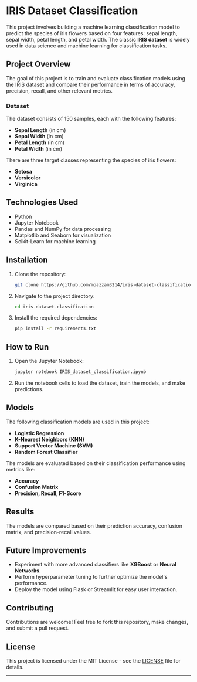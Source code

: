 # IRIS Dataset Classification

This project involves building a machine learning classification model to predict the species of iris flowers based on four features: sepal length, sepal width, petal length, and petal width. The classic **IRIS dataset** is widely used in data science and machine learning for classification tasks.

## Project Overview

The goal of this project is to train and evaluate classification models using the IRIS dataset and compare their performance in terms of accuracy, precision, recall, and other relevant metrics.

### Dataset

The dataset consists of 150 samples, each with the following features:
- **Sepal Length** (in cm)
- **Sepal Width** (in cm)
- **Petal Length** (in cm)
- **Petal Width** (in cm)

There are three target classes representing the species of iris flowers:
- **Setosa**
- **Versicolor**
- **Virginica**


## Technologies Used

- Python
- Jupyter Notebook
- Pandas and NumPy for data processing
- Matplotlib and Seaborn for visualization
- Scikit-Learn for machine learning

## Installation

1. Clone the repository:
   ```bash
   git clone https://github.com/moazzam3214/iris-dataset-classification.git
   ```
2. Navigate to the project directory:
   ```bash
   cd iris-dataset-classification
   ```
3. Install the required dependencies:
   ```bash
   pip install -r requirements.txt
   ```

## How to Run

1. Open the Jupyter Notebook:
   ```bash
   jupyter notebook IRIS_dataset_classification.ipynb
   ```
2. Run the notebook cells to load the dataset, train the models, and make predictions.

## Models

The following classification models are used in this project:
- **Logistic Regression**
- **K-Nearest Neighbors (KNN)**
- **Support Vector Machine (SVM)**
- **Random Forest Classifier**

The models are evaluated based on their classification performance using metrics like:
- **Accuracy**
- **Confusion Matrix**
- **Precision, Recall, F1-Score**

## Results

The models are compared based on their prediction accuracy, confusion matrix, and precision-recall values.

## Future Improvements

- Experiment with more advanced classifiers like **XGBoost** or **Neural Networks**.
- Perform hyperparameter tuning to further optimize the model's performance.
- Deploy the model using Flask or Streamlit for easy user interaction.

## Contributing

Contributions are welcome! Feel free to fork this repository, make changes, and submit a pull request.

## License

This project is licensed under the MIT License - see the [LICENSE](LICENSE) file for details.

---

